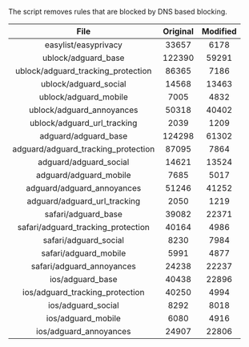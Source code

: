 The script removes rules that are blocked by DNS based blocking.


| File | Original | Modified |
|:----:|:-----:|:-----:|
| easylist/easyprivacy | 33657 | 6178 |
| ublock/adguard_base | 122390 | 59291 |
| ublock/adguard_tracking_protection | 86365 | 7186 |
| ublock/adguard_social | 14568 | 13463 |
| ublock/adguard_mobile | 7005 | 4832 |
| ublock/adguard_annoyances | 50318 | 40402 |
| ublock/adguard_url_tracking | 2039 | 1209 |
| adguard/adguard_base | 124298 | 61302 |
| adguard/adguard_tracking_protection | 87095 | 7864 |
| adguard/adguard_social | 14621 | 13524 |
| adguard/adguard_mobile | 7685 | 5017 |
| adguard/adguard_annoyances | 51246 | 41252 |
| adguard/adguard_url_tracking | 2050 | 1219 |
| safari/adguard_base | 39082 | 22371 |
| safari/adguard_tracking_protection | 40164 | 4986 |
| safari/adguard_social | 8230 | 7984 |
| safari/adguard_mobile | 5991 | 4877 |
| safari/adguard_annoyances | 24238 | 22237 |
| ios/adguard_base | 40438 | 22896 |
| ios/adguard_tracking_protection | 40250 | 4994 |
| ios/adguard_social | 8292 | 8018 |
| ios/adguard_mobile | 6080 | 4916 |
| ios/adguard_annoyances | 24907 | 22806 |